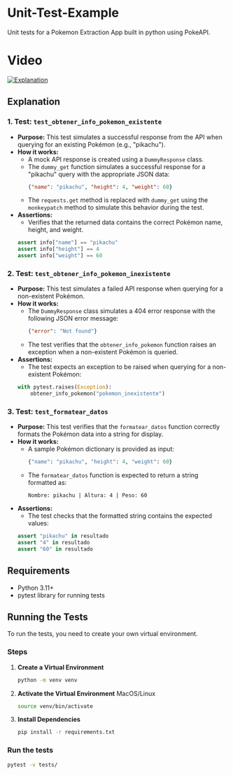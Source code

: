 # Unit-Test-Example
Unit tests for a Pokemon Extraction App built in python using PokeAPI.

# Video
[![Explanation](https://img.youtube.com/vi/QqKp_a3uj2g/0.jpg)](https://youtu.be/1RqX6lD-8dI)

## Explanation

### 1. **Test: `test_obtener_info_pokemon_existente`**
   - **Purpose:** 
     This test simulates a successful response from the API when querying for an existing Pokémon (e.g., "pikachu").
   - **How it works:**
     - A mock API response is created using a `DummyResponse` class.
     - The `dummy_get` function simulates a successful response for a "pikachu" query with the appropriate JSON data: 
       ```json
       {"name": "pikachu", "height": 4, "weight": 60}
       ```
     - The `requests.get` method is replaced with `dummy_get` using the `monkeypatch` method to simulate this behavior during the test.
   - **Assertions:**
     - Verifies that the returned data contains the correct Pokémon name, height, and weight.
     ```python
     assert info["name"] == "pikachu"
     assert info["height"] == 4
     assert info["weight"] == 60
     ```

### 2. **Test: `test_obtener_info_pokemon_inexistente`**
   - **Purpose:**
     This test simulates a failed API response when querying for a non-existent Pokémon.
   - **How it works:**
     - The `DummyResponse` class simulates a 404 error response with the following JSON error message:
       ```json
       {"error": "Not found"}
       ```
     - The test verifies that the `obtener_info_pokemon` function raises an exception when a non-existent Pokémon is queried.
   - **Assertions:**
     - The test expects an exception to be raised when querying for a non-existent Pokémon:
     ```python
     with pytest.raises(Exception):
         obtener_info_pokemon("pokemon_inexistente")
     ```

### 3. **Test: `test_formatear_datos`**
   - **Purpose:**
     This test verifies that the `formatear_datos` function correctly formats the Pokémon data into a string for display.
   - **How it works:**
     - A sample Pokémon dictionary is provided as input:
       ```python
       {"name": "pikachu", "height": 4, "weight": 60}
       ```
     - The `formatear_datos` function is expected to return a string formatted as:
       ```
       Nombre: pikachu | Altura: 4 | Peso: 60
       ```
   - **Assertions:**
     - The test checks that the formatted string contains the expected values:
     ```python
     assert "pikachu" in resultado
     assert "4" in resultado
     assert "60" in resultado
     ```

## Requirements
- Python 3.11+
- pytest library for running tests

## Running the Tests
To run the tests, you need to create your own virtual environment.
### Steps
1. **Create a Virtual Environment**
   ```bash
   python -m venv venv
   ```
2. **Activate the Virtual Environment**
   MacOS/Linux
   ```bash
   source venv/bin/activate
   ```
3. **Install Dependencies**
   ```bash
   pip install -r requirements.txt
   ```
### Run the tests
```bash
pytest -v tests/
```


